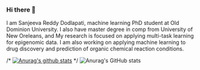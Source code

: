 ### Hi there 👋

I am Sanjeeva Reddy Dodlapati, machine learning PhD student at Old Dominion University. I also have master degree in comp from University of New Oreleans, and My research is focused on applying multi-task learning for epigenomic data. I am also working on applying machine learning to drug discovery and prediction of organic chemical reaction conditions. 

/* [![Anurag's github stats](https://github-readme-stats.vercel.app/api?username=SanjeevaRDodlapati)](https://github.com/anuraghazra/github-readme-stats) */
![Anurag's GitHub stats](https://github-readme-stats.vercel.app/api?username=SanjeevaRDodlapati&show_icons=true&theme=github_dark)
